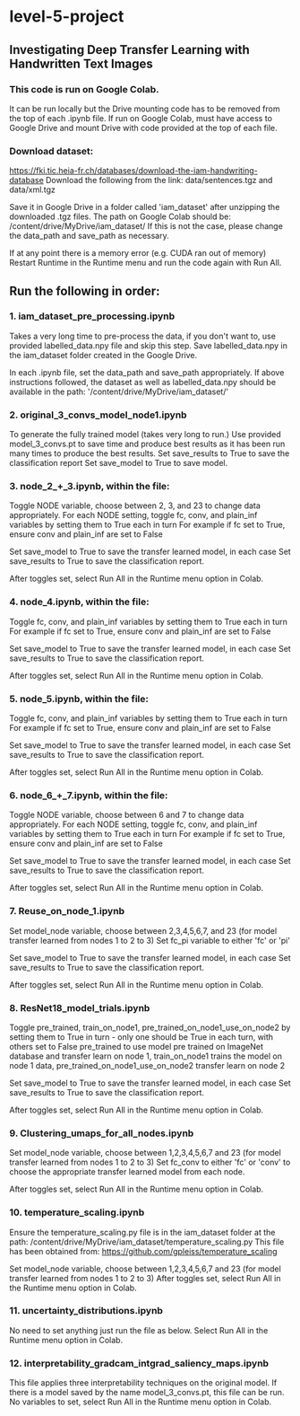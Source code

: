 # level-5-project
## Investigating Deep Transfer Learning with Handwritten Text Images


### This code is run on Google Colab.
It can be run locally but the Drive mounting code has to be removed from the top of each .ipynb file.
If run on Google Colab, must have access to Google Drive and mount Drive with code provided at the top of each file.

### Download dataset:
https://fki.tic.heia-fr.ch/databases/download-the-iam-handwriting-database
Download the following from the link:
data/sentences.tgz and data/xml.tgz

Save it in Google Drive in a folder called 'iam_dataset' after unzipping the downloaded .tgz files.
The path on Google Colab should be: /content/drive/MyDrive/iam_dataset/
If this is not the case, please change the data_path and save_path as necessary.

If at any point there is a memory error (e.g. CUDA ran out of memory) Restart Runtime in the Runtime menu and run the code again with Run All.

## Run the following in order:

### 1. iam_dataset_pre_processing.ipynb
Takes a very long time to pre-process the data, if you don't want to, use provided labelled_data.npy file and skip this step.
Save labelled_data.npy in the iam_dataset folder created in the Google Drive.

In each .ipynb file, set the data_path and save_path appropriately. If above instructions followed, the dataset as well as labelled_data.npy should be available in the path:
'/content/drive/MyDrive/iam_dataset/'

### 2. original_3_convs_model_node1.ipynb
To generate the fully trained model (takes very long to run.)
Use provided model_3_convs.pt to save time and produce best results as it has been run many times to produce the best results.
Set save_results to True to save the classification report
Set save_model to True to save model.


### 3. node_2_+_3.ipynb, within the file:
Toggle NODE variable, choose between 2, 3, and 23 to change data appropriately.
For each NODE setting, toggle fc, conv, and plain_inf variables by setting them to True each in turn
For example if fc set to True, ensure conv and plain_inf are set to False

Set save_model to True to save the transfer learned model, in each case
Set save_results to True to save the classification report.

After toggles set, select Run All in the Runtime menu option in Colab.



### 4. node_4.ipynb, within the file:
Toggle fc, conv, and plain_inf variables by setting them to True each in turn
For example if fc set to True, ensure conv and plain_inf are set to False

Set save_model to True to save the transfer learned model, in each case
Set save_results to True to save the classification report.

After toggles set, select Run All in the Runtime menu option in Colab.


### 5. node_5.ipynb, within the file:
Toggle fc, conv, and plain_inf variables by setting them to True each in turn
For example if fc set to True, ensure conv and plain_inf are set to False

Set save_model to True to save the transfer learned model, in each case
Set save_results to True to save the classification report.

After toggles set, select Run All in the Runtime menu option in Colab.


### 6. node_6_+_7.ipynb, within the file:
Toggle NODE variable, choose between 6 and 7 to change data appropriately.
For each NODE setting, toggle fc, conv, and plain_inf variables by setting them to True each in turn
For example if fc set to True, ensure conv and plain_inf are set to False

Set save_model to True to save the transfer learned model, in each case
Set save_results to True to save the classification report.

After toggles set, select Run All in the Runtime menu option in Colab.

### 7. Reuse_on_node_1.ipynb
Set model_node variable, choose between 2,3,4,5,6,7, and 23 (for model transfer learned from nodes 1 to 2 to 3)
Set fc_pi variable to either 'fc' or 'pi'

Set save_model to True to save the transfer learned model, in each case
Set save_results to True to save the classification report.

After toggles set, select Run All in the Runtime menu option in Colab.

### 8. ResNet18_model_trials.ipynb
Toggle pre_trained, train_on_node1, pre_trained_on_node1_use_on_node2 by setting them to True in turn - only one should be True in each turn, with others set to False
pre_trained to use model pre trained on ImageNet database and transfer learn on node 1, train_on_node1 trains the model on node 1 data, pre_trained_on_node1_use_on_node2 transfer learn on node 2

Set save_model to True to save the transfer learned model, in each case
Set save_results to True to save the classification report.

After toggles set, select Run All in the Runtime menu option in Colab.

### 9. Clustering_umaps_for_all_nodes.ipynb
Set model_node variable, choose between 1,2,3,4,5,6,7 and 23 (for model transfer learned from nodes 1 to 2 to 3)
Set fc_conv to either 'fc' or 'conv' to choose the appropriate transfer learned model from each node.

After toggles set, select Run All in the Runtime menu option in Colab.

### 10. temperature_scaling.ipynb
Ensure the temperature_scaling.py file is in the iam_dataset folder at the path: /content/drive/MyDrive/iam_dataset/temperature_scaling.py
This file has been obtained from: https://github.com/gpleiss/temperature_scaling

Set model_node variable, choose between 1,2,3,4,5,6,7 and 23 (for model transfer learned from nodes 1 to 2 to 3)
After toggles set, select Run All in the Runtime menu option in Colab.

### 11. uncertainty_distributions.ipynb
No need to set anything just run the file as below.
Select Run All in the Runtime menu option in Colab.

### 12. interpretability_gradcam_intgrad_saliency_maps.ipynb
This file applies three interpretability techniques on the original model.
If there is a model saved by the name model_3_convs.pt, this file can be run.
No variables to set, select Run All in the Runtime menu option in Colab.
